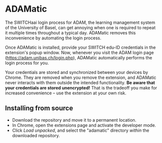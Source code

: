 # ADAMatic

The SWITCHaai login process for ADAM, the learning management system of the University of Basel, can get annoying when one is required to repeat it multiple times throughout a typical day. ADAMatic removes this inconvenience by automating the login process.

Once ADAMatic is installed, provide your SWITCH edu-ID credentials in the extension's popup window. Now, whenever you visit the ADAM login page (https://adam.unibas.ch/login.php), ADAMatic automatically performs the login process for you.

Your credentials are stored and synchronized between your devices by Chrome. They are removed when you remove the extension, and ADAMatic never interacts with them outside the intended functionality. **Be aware that your credentials are stored unencrypted!** That is the tradeoff you make for increased convenience – use the extension at your own risk.

## Installing from source

- Download the repository and move it to a permanent location.
- In Chrome, open the extensions page and activate the developer mode.
- Click *Load unpacked*, and select the "adamatic" directory *within* the downloaded repository.
